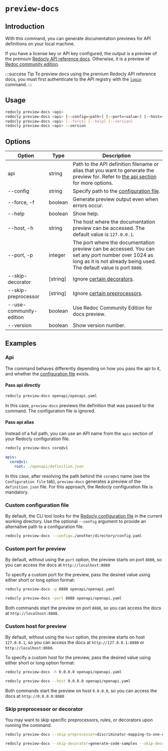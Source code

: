 # `preview-docs`

## Introduction

With this command, you can generate documentation previews for API definitions on your local machine.

If you have a license key or API key configured, the output is a preview of the premium [Redocly API reference docs](https://redocly.com/reference/). Otherwise, it is a preview of [Redoc community edition](https://redocly.com/redoc/).

:::success Tip
To preview docs using the premium Redocly API reference docs, you must first authenticate to the API registry with the [`login`](./login.md) command.
:::

## Usage

```bash
redocly preview-docs <api>
redocly preview-docs <api> [--config=<path>] [--port=<value>] [--host=<host>]
redocly preview-docs <api> [--force] [--help] [--version]
redocly preview-docs <api> --version
```

## Options

| Option                  | Type     | Description                                                                                                                                                                |
| ----------------------- | -------- | -------------------------------------------------------------------------------------------------------------------------------------------------------------------------- |
| api                     | string   | Path to the API definition filename or alias that you want to generate the preview for. Refer to [the api section](#api) for more options.                                 |
| --config                | string   | Specify path to the [configuration file](#custom-configuration-file).                                                                                                      |
| --force, -f             | boolean  | Generate preview output even when errors occur.                                                                                                                            |
| --help                  | boolean  | Show help.                                                                                                                                                                 |
| --host, -h              | string   | The host where the documentation preview can be accessed. The default value is `127.0.0.1`.                                                                                |
| --port, -p              | integer  | The port where the documentation preview can be accessed. You can set any port number over 1024 as long as it is not already being used. The default value is port `8080`. |
| --skip-decorator        | [string] | Ignore [certain decorators](#skip-preprocessor-or-decorator).                                                                                                              |
| --skip-preprocessor     | [string] | Ignore [certain preprocessors](#skip-preprocessor-or-decorator).                                                                                                           |
| --use-community-edition | boolean  | Use Redoc Community Edition for docs preview.                                                                                                                              |
| --version               | boolean  | Show version number.                                                                                                                                                       |

## Examples

### Api

The command behaves differently depending on how you pass the api to it, and whether the [configuration file](#custom-configuration-file) exists.

#### Pass api directly

```bash
redocly preview-docs openapi/openapi.yaml
```

In this case, `preview-docs` previews the definition that was passed to the command. The configuration file is ignored.

#### Pass api alias

Instead of a full path, you can use an API name from the `apis` section of your Redocly configuration file.

```bash Command
redocly preview-docs core@v1
```

```yaml Configuration file
apis:
  core@v1:
    root: ./openapi/definition.json
```

In this case, after resolving the path behind the `core@v1` name (see the `Configuration file` tab), `preview-docs` generates a preview of the `definition.json` file. For this approach, the Redocly configuration file is mandatory.

### Custom configuration file

By default, the CLI tool looks for the [Redocly configuration file](../configuration/index.mdx) in the current working directory. Use the optional `--config` argument to provide an alternative path to a configuration file.

```bash
redocly preview-docs --config=./another/directory/config.yaml
```

### Custom port for preview

By default, without using the `port` option, the preview starts on port `8080`, so you can access the docs at `http://localhost:8080`

To specify a custom port for the preview, pass the desired value using either short or long option format:

```bash Short format
redocly preview-docs -p 8888 openapi/openapi.yaml
```

```bash Long format
redocly preview-docs -port 8888 openapi/openapi.yaml
```

Both commands start the preview on port `8888`, so you can access the docs at `http://localhost:8888`.

### Custom host for preview

By default, without using the `host` option, the preview starts on host `127.0.0.1`, so you can access the docs at `http://127.0.0.1:8080` or `http://localhost:8080`.

To specify a custom host for the preview, pass the desired value using either short or long option format:

```bash Short format
redocly preview-docs -h 0.0.0.0 openapi/openapi.yaml
```

```bash Long format
redocly preview-docs --host 0.0.0.0 openapi/openapi.yaml
```

Both commands start the preview on host `0.0.0.0`, so you can access the docs at `http://0.0.0.0:8080`

### Skip preprocessor or decorator

You may want to skip specific preprocessors, rules, or decorators upon running the command.

```bash Skip preprocessors
redocly preview-docs --skip-preprocessor=discriminator-mapping-to-one-of --skip-preprocessor=another-example
```

```bash Skip decorators
redocly preview-docs --skip-decorator=generate-code-samples --skip-decorator=remove-internal-operations
```

